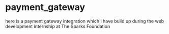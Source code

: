 # payment_gateway
here is a payment gateway integration which i have build up during the web development internship at The Sparks Foundation 
